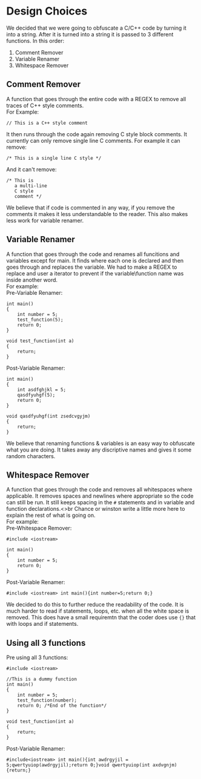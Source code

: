 # Design Choices
We decided that we were going to obfuscate a C/C++ code by turning it into a string. After it is turned into a string it is passed to 3 different functions. In this order: <br>
1. Comment Remover
2. Variable Renamer
3. Whitespace Remover
## Comment Remover
A function that goes through the entire code with a REGEX to remove all traces of C++ style comments.<br>
For Example:<br>
```
// This is a C++ style comment 
```
It then runs through the code again removing C style block comments. It currently can only remove single line C comments. 
For example it can remove:
```
/* This is a single line C style */
```
And it can't remove:
```
/* This is 
   a multi-line
   C style
   comment */
```
We believe that if code is commented in any way, if you remove the comments it makes it less understandable to the reader. This also makes less work for variable renamer.
## Variable Renamer
A function that goes through the code and renames all funcitions and variables except for main. It finds where each one is declared and then goes through and replaces the variable. We had to make a REGEX to replace and user a iterator to prevent if the variable\function name was inside another word. <br>
For example:<br>
Pre-Variable Renamer: <br>
```
int main()
{
    int number = 5;
    test_function(5);
    return 0;
}

void test_function(int a)
{
    return;
}
```
Post-Variable Renamer: <br>
```
int main()
{
    int asdfghjkl = 5;
    qasdfyuhgf(5);
    return 0;
}

void qasdfyuhgf(int zsedcvgyjm)
{
    return;
}
```
We believe that renaming functions & variables is an easy way to obfuscate what you are doing. It takes away any discriptive names and gives it some random characters. 
## Whitespace Remover
A function that goes through the code and removes all whitespaces where applicable. It removes spaces and newlines where appropriate so the code can still be run. It still keeps spacing in the `#` statements and in variable and function declarations.<>br
Chance or winston write a little more here to explain the rest of what is going on. <br>
For example:<br>
Pre-Whitespace Remover: <br>
```
#include <iostream>

int main()
{
    int number = 5;
    return 0;
}

```
Post-Variable Renamer: <br>
```
#include <iostream> int main(){int number=5;return 0;}
```
We decided to do this to further reduce the readability of the code. It is much harder to read if statements, loops, etc. when all the white space is removed. This does have a small requiremtn that the coder does use `{}` that with loops and if statements. 
## Using all 3 functions
Pre using all 3 functions: <br>
```
#include <iostream> 

//This is a dummy function
int main()
{
    int number = 5;
    test_function(number);
    return 0; /*End of the function*/
}

void test_function(int a)
{
    return;
}
```
Post-Variable Renamer: <br>
```
#include<iostream> int main(){int awdrgyjil = 5;qwertyuiop(awdrgyjil);return 0;}void qwertyuiop(int axdvgnjm){return;}
```
